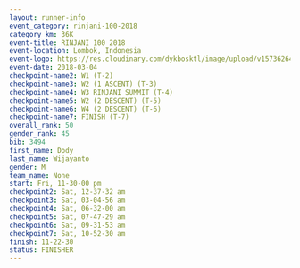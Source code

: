 ```yaml
---
layout: runner-info 
event_category: rinjani-100-2018 
category_km: 36K 
event-title: RINJANI 100 2018 
event-location: Lombok, Indonesia 
event-logo: https://res.cloudinary.com/dykbosktl/image/upload/v1573626435/Logo/Rinjani_eoufbh.png 
event-date: 2018-03-04 
checkpoint-name2: W1 (T-2) 
checkpoint-name3: W2 (1 ASCENT) (T-3) 
checkpoint-name4: W3 RINJANI SUMMIT (T-4) 
checkpoint-name5: W2 (2 DESCENT) (T-5) 
checkpoint-name6: W4 (2 DESCENT) (T-6) 
checkpoint-name7: FINISH (T-7) 
overall_rank: 50
gender_rank: 45
bib: 3494
first_name: Dody
last_name: Wijayanto
gender: M
team_name: None
start: Fri, 11-30-00 pm
checkpoint2: Sat, 12-37-32 am
checkpoint3: Sat, 03-04-56 am
checkpoint4: Sat, 06-32-00 am
checkpoint5: Sat, 07-47-29 am
checkpoint6: Sat, 09-31-53 am
checkpoint7: Sat, 10-52-30 am
finish: 11-22-30
status: FINISHER
---
```

